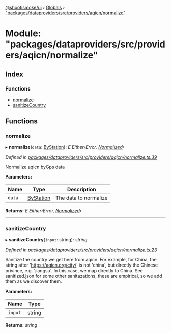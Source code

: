[@shootismoke/ui](../README.md) › [Globals](../globals.md) › ["packages/dataproviders/src/providers/aqicn/normalize"](_packages_dataproviders_src_providers_aqicn_normalize_.md)

# Module: "packages/dataproviders/src/providers/aqicn/normalize"

## Index

### Functions

* [normalize](_packages_dataproviders_src_providers_aqicn_normalize_.md#normalize)
* [sanitizeCountry](_packages_dataproviders_src_providers_aqicn_normalize_.md#sanitizecountry)

## Functions

###  normalize

▸ **normalize**(`data`: [ByStation](_packages_dataproviders_src_providers_aqicn_validation_.md#bystation)): *E.Either‹Error, [Normalized](_packages_dataproviders_src_types_.md#normalized)›*

*Defined in [packages/dataproviders/src/providers/aqicn/normalize.ts:39](https://github.com/shootismoke/common/blob/72777b1/packages/dataproviders/src/providers/aqicn/normalize.ts#L39)*

Normalize aqicn byGps data

**Parameters:**

Name | Type | Description |
------ | ------ | ------ |
`data` | [ByStation](_packages_dataproviders_src_providers_aqicn_validation_.md#bystation) | The data to normalize  |

**Returns:** *E.Either‹Error, [Normalized](_packages_dataproviders_src_types_.md#normalized)›*

___

###  sanitizeCountry

▸ **sanitizeCountry**(`input`: string): *string*

*Defined in [packages/dataproviders/src/providers/aqicn/normalize.ts:23](https://github.com/shootismoke/common/blob/72777b1/packages/dataproviders/src/providers/aqicn/normalize.ts#L23)*

Sanitize the country we get here from aqicn. For example, for China, the
string after 'https://aqicn.org/city/' is not 'china', but directly the
Chinese privince, e.g. 'jiangsu'. In this case, we map directly to China.
See sanitized.json for some other sanitazations, these are empirical, so
we add them as we discover them.

**Parameters:**

Name | Type |
------ | ------ |
`input` | string |

**Returns:** *string*
